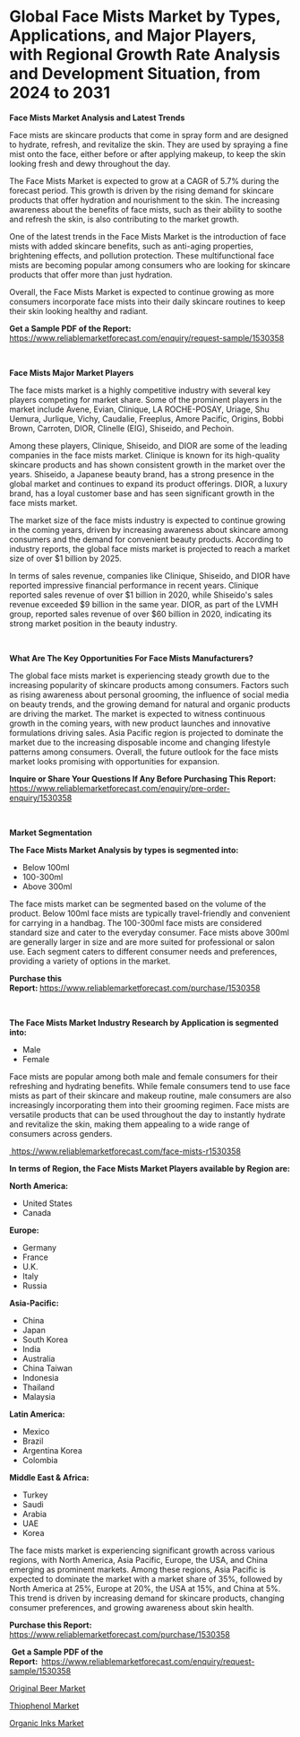 <p><h1>Global Face Mists Market by Types, Applications, and Major Players, with Regional Growth Rate Analysis and Development Situation, from 2024 to 2031</h1></p><p><strong>Face Mists Market Analysis and Latest Trends</strong></p>
<p><p>Face mists are skincare products that come in spray form and are designed to hydrate, refresh, and revitalize the skin. They are used by spraying a fine mist onto the face, either before or after applying makeup, to keep the skin looking fresh and dewy throughout the day.</p><p>The Face Mists Market is expected to grow at a CAGR of 5.7% during the forecast period. This growth is driven by the rising demand for skincare products that offer hydration and nourishment to the skin. The increasing awareness about the benefits of face mists, such as their ability to soothe and refresh the skin, is also contributing to the market growth.</p><p>One of the latest trends in the Face Mists Market is the introduction of face mists with added skincare benefits, such as anti-aging properties, brightening effects, and pollution protection. These multifunctional face mists are becoming popular among consumers who are looking for skincare products that offer more than just hydration.</p><p>Overall, the Face Mists Market is expected to continue growing as more consumers incorporate face mists into their daily skincare routines to keep their skin looking healthy and radiant.</p></p>
<p><strong>Get a Sample PDF of the Report:&nbsp;</strong> <a href="https://www.reliablemarketforecast.com/enquiry/request-sample/1530358">https://www.reliablemarketforecast.com/enquiry/request-sample/1530358</a></p>
<p>&nbsp;</p>
<p><strong>Face Mists Major Market Players</strong></p>
<p><p>The face mists market is a highly competitive industry with several key players competing for market share. Some of the prominent players in the market include Avene, Evian, Clinique, LA ROCHE-POSAY, Uriage, Shu Uemura, Jurlique, Vichy, Caudalie, Freeplus, Amore Pacific, Origins, Bobbi Brown, Carroten, DIOR, Clinelle (EIG), Shiseido, and Pechoin.</p><p>Among these players, Clinique, Shiseido, and DIOR are some of the leading companies in the face mists market. Clinique is known for its high-quality skincare products and has shown consistent growth in the market over the years. Shiseido, a Japanese beauty brand, has a strong presence in the global market and continues to expand its product offerings. DIOR, a luxury brand, has a loyal customer base and has seen significant growth in the face mists market.</p><p>The market size of the face mists industry is expected to continue growing in the coming years, driven by increasing awareness about skincare among consumers and the demand for convenient beauty products. According to industry reports, the global face mists market is projected to reach a market size of over $1 billion by 2025.</p><p>In terms of sales revenue, companies like Clinique, Shiseido, and DIOR have reported impressive financial performance in recent years. Clinique reported sales revenue of over $1 billion in 2020, while Shiseido's sales revenue exceeded $9 billion in the same year. DIOR, as part of the LVMH group, reported sales revenue of over $60 billion in 2020, indicating its strong market position in the beauty industry.</p></p>
<p>&nbsp;</p>
<p><strong>What Are The Key Opportunities For Face Mists Manufacturers?</strong></p>
<p><p>The global face mists market is experiencing steady growth due to the increasing popularity of skincare products among consumers. Factors such as rising awareness about personal grooming, the influence of social media on beauty trends, and the growing demand for natural and organic products are driving the market. The market is expected to witness continuous growth in the coming years, with new product launches and innovative formulations driving sales. Asia Pacific region is projected to dominate the market due to the increasing disposable income and changing lifestyle patterns among consumers. Overall, the future outlook for the face mists market looks promising with opportunities for expansion.</p></p>
<p><strong>Inquire or Share Your Questions If Any Before Purchasing This Report:</strong> <a href="https://www.reliablemarketforecast.com/enquiry/pre-order-enquiry/1530358">https://www.reliablemarketforecast.com/enquiry/pre-order-enquiry/1530358</a></p>
<p>&nbsp;</p>
<p><strong>Market Segmentation</strong></p>
<p><strong>The Face Mists Market Analysis by types is segmented into:</strong></p>
<p><ul><li>Below 100ml</li><li>100-300ml</li><li>Above 300ml</li></ul></p>
<p><p>The face mists market can be segmented based on the volume of the product. Below 100ml face mists are typically travel-friendly and convenient for carrying in a handbag. The 100-300ml face mists are considered standard size and cater to the everyday consumer. Face mists above 300ml are generally larger in size and are more suited for professional or salon use. Each segment caters to different consumer needs and preferences, providing a variety of options in the market.</p></p>
<p><strong>Purchase this Report:&nbsp;</strong><a href="https://www.reliablemarketforecast.com/purchase/1530358">https://www.reliablemarketforecast.com/purchase/1530358</a></p>
<p>&nbsp;</p>
<p><strong>The Face Mists Market Industry Research by Application is segmented into:</strong></p>
<p><ul><li>Male</li><li>Female</li></ul></p>
<p><p>Face mists are popular among both male and female consumers for their refreshing and hydrating benefits. While female consumers tend to use face mists as part of their skincare and makeup routine, male consumers are also increasingly incorporating them into their grooming regimen. Face mists are versatile products that can be used throughout the day to instantly hydrate and revitalize the skin, making them appealing to a wide range of consumers across genders.</p></p>
<p><a href="https://www.reliablemarketforecast.com/face-mists-r1530358">&nbsp;https://www.reliablemarketforecast.com/face-mists-r1530358</a></p>
<p><strong>In terms of Region, the Face Mists Market Players available by Region are:</strong></p>
<p>
    <p> <strong> North America: </strong>
        <ul>
            <li>United States</li>
            <li>Canada</li>
        </ul>
        </p> 
    <p> <strong> Europe: </strong>
        <ul>
            <li>Germany</li>
            <li>France</li>
            <li>U.K.</li>
            <li>Italy</li>
            <li>Russia</li>
        </ul>
        </p> 
    <p> <strong> Asia-Pacific: </strong>
        <ul>
            <li>China</li>
            <li>Japan</li>
            <li>South Korea</li>
            <li>India</li>
            <li>Australia</li>
            <li>China Taiwan</li>
            <li>Indonesia</li>
            <li>Thailand</li>
            <li>Malaysia</li>
        </ul>
        </p> 
    <p> <strong> Latin America: </strong>
        <ul>
            <li>Mexico</li>
            <li>Brazil</li>
            <li>Argentina Korea</li>
            <li>Colombia</li>
        </ul>
        </p> 
    <p> <strong> Middle East & Africa: </strong>
        <ul>
            <li>Turkey</li>
            <li>Saudi</li>
            <li>Arabia</li>
            <li>UAE</li>
            <li>Korea</li>
        </ul>
    </p>
    </p>
<p><p>The face mists market is experiencing significant growth across various regions, with North America, Asia Pacific, Europe, the USA, and China emerging as prominent markets. Among these regions, Asia Pacific is expected to dominate the market with a market share of 35%, followed by North America at 25%, Europe at 20%, the USA at 15%, and China at 5%. This trend is driven by increasing demand for skincare products, changing consumer preferences, and growing awareness about skin health.</p></p>
<p><strong>Purchase this Report: </strong><a href="https://www.reliablemarketforecast.com/purchase/1530358">https://www.reliablemarketforecast.com/purchase/1530358</a></p>
<p>&nbsp;<strong>Get a Sample PDF of the Report:&nbsp;&nbsp;</strong><a href="https://www.reliablemarketforecast.com/enquiry/request-sample/1530358">https://www.reliablemarketforecast.com/enquiry/request-sample/1530358</a></p>
<p><strong></strong></p>
<p><p><a href="https://github.com/jackCarlson644/Market-Research-Report-List-1/blob/main/original-beer-market.md">Original Beer Market</a></p><p><a href="https://medium.com/@samirmayert184/navigating-the-global-thiophenol-market-landscape-trends-forecasts-and-impact-analysis-2024-54519d5a665e">Thiophenol Market</a></p><p><a href="https://medium.com/@omamuller/organic-inks-market-outlook-and-forecast-from-2024-to-2031-4e0d61c95e1e">Organic Inks Market</a></p></p>